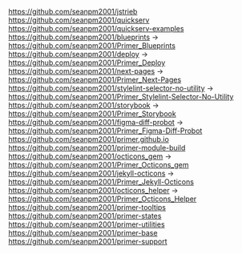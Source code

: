 https://github.com/seanpm2001/jstrieb
https://github.com/seanpm2001/quickserv
https://github.com/seanpm2001/quickserv-examples
https://github.com/seanpm2001/blueprints -> https://github.com/seanpm2001/Primer_Blueprints
https://github.com/seanpm2001/deploy -> https://github.com/seanpm2001/Primer_Deploy
https://github.com/seanpm2001/next-pages -> https://github.com/seanpm2001/Primer_Next-Pages
https://github.com/seanpm2001/stylelint-selector-no-utility -> https://github.com/seanpm2001/Primer_Stylelint-Selector-No-Utility
https://github.com/seanpm2001/storybook -> https://github.com/seanpm2001/Primer_Storybook
https://github.com/seanpm2001/figma-diff-probot -> https://github.com/seanpm2001/Primer_Figma-Diff-Probot
https://github.com/seanpm2001/primer.github.io
https://github.com/seanpm2001/primer-module-build
https://github.com/seanpm2001/octicons_gem -> https://github.com/seanpm2001/Primer_Octicons_gem
https://github.com/seanpm2001/jekyll-octicons -> https://github.com/seanpm2001/Primer_Jekyll-Octicons
https://github.com/seanpm2001/octicons_helper -> https://github.com/seanpm2001/Primer_Octicons_Helper
https://github.com/seanpm2001/primer-tooltips
https://github.com/seanpm2001/primer-states
https://github.com/seanpm2001/primer-utilities
https://github.com/seanpm2001/primer-base
https://github.com/seanpm2001/primer-support
